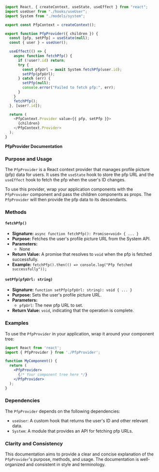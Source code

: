 ```javascript
import React, { createContext, useState, useEffect } from "react";
import useUser from "./hooks/useUser";
import System from "./models/system";

export const PfpContext = createContext();

export function PfpProvider({ children }) {
  const [pfp, setPfp] = useState(null);
  const { user } = useUser();

  useEffect(() => {
    async function fetchPfp() {
      if (!user?.id) return;
      try {
        const pfpUrl = await System.fetchPfp(user.id);
        setPfp(pfpUrl);
      } catch (err) {
        setPfp(null);
        console.error("Failed to fetch pfp:", err);
      }
    }
    fetchPfp();
  }, [user?.id]);

  return (
    <PfpContext.Provider value={{ pfp, setPfp }}>
      {children}
    </PfpContext.Provider>
  );
}

```
**PfpProvider Documentation**

### Purpose and Usage

The `PfpProvider` is a React context provider that manages profile picture (pfp) data for users. It uses the `useState` hook to store the pfp URL and the `useEffect` hook to fetch the pfp when the user's ID changes.

To use this provider, wrap your application components with the `PfpProvider` component and pass the children components as props. The `PfpProvider` will then provide the pfp data to its descendants.

### Methods

#### `fetchPfp()`

* **Signature:** `async function fetchPfp(): Promise<void> { ... }`
* **Purpose:** Fetches the user's profile picture URL from the System API.
* **Parameters:**
	+ None
* **Return Value:** A promise that resolves to `void` when the pfp is fetched successfully.
* **Example:** `fetchPfp().then(() => console.log("Pfp fetched successfully"));`

#### `setPfp(pfpUrl: string)`

* **Signature:** `function setPfp(pfpUrl: string): void { ... }`
* **Purpose:** Sets the user's profile picture URL.
* **Parameters:**
	+ `pfpUrl`: The new pfp URL to set.
* **Return Value:** `void`, indicating that the operation is complete.

### Examples

To use the `PfpProvider` in your application, wrap it around your component tree:
```jsx
import React from 'react';
import { PfpProvider } from './PfpProvider';

function MyComponent() {
  return (
    <PfpProvider>
      {/* Your component tree here */}
    </PfpProvider>
  );
}
```
### Dependencies

The `PfpProvider` depends on the following dependencies:

* `useUser`: A custom hook that returns the user's ID and other relevant data.
* `System`: A module that provides an API for fetching pfp URLs.

### Clarity and Consistency

This documentation aims to provide a clear and concise explanation of the `PfpProvider`'s purpose, methods, and usage. The documentation is well-organized and consistent in style and terminology.